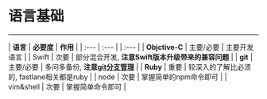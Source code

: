 # 语言基础

---

| **语言** | **必要度** | **作用** |
| :--- | :--- | | :--- |
| **Objctive-C** | 主要/必要 | 主要开发语言 |
| Swift | 次要 | 部分混合开发, **注意Swift版本升级带来的兼容问题**  |
| **git** | 主要/必要 | 多问多备份, **注意[git分支管理](1/3/31.md)** |
| **Ruby** | 重要 | 较深入的了解比必须的, fastlane相关都是ruby |
| node | 次要 | 掌握简单的npm命令即可 |
| vim&shell | 次要 | 掌握简单命令即可 |
